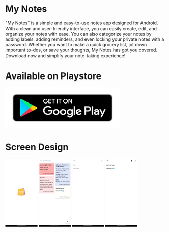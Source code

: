 # My Notes
"My Notes" is a simple and easy-to-use notes app designed for Android. With a clean and user-friendly interface, you can easily create, edit, and organize your notes with ease. 
You can also categorize your notes by adding labels, adding reminders, and even locking your private notes with a password. 
Whether you want to make a quick grocery list, jot down important to-dos, or save your thoughts, My Notes has got you covered. 
Download now and simplify your note-taking experience!

# Available on Playstore 
<a href="https://play.google.com/store/apps/details?id=com.brizzs.mynotes">
  <img src="https://github.com/brijesh1902/A1_Music_Player/blob/master/screenshots/google_play_badge.png?raw=true" alt="Playstore link" width="360" height="128" >
</a>

# Screen Design
  <div class="row">
  <div class="column">
    <img src="https://github.com/brijesh1902/My-Notes/blob/master/screenshots/1.png" alt="Screen 1" style="width:20%">
    <img src="https://github.com/brijesh1902/My-Notes/blob/master/screenshots/2.png" alt="Screen 2" style="width:20%">
    <img src="https://github.com/brijesh1902/My-Notes/blob/master/screenshots/3.png" alt="Screen 3" style="width:20%">
    <img src="https://github.com/brijesh1902/My-Notes/blob/master/screenshots/4.png" alt="Screen 4" style="width:20%">
  </div>
</div>
